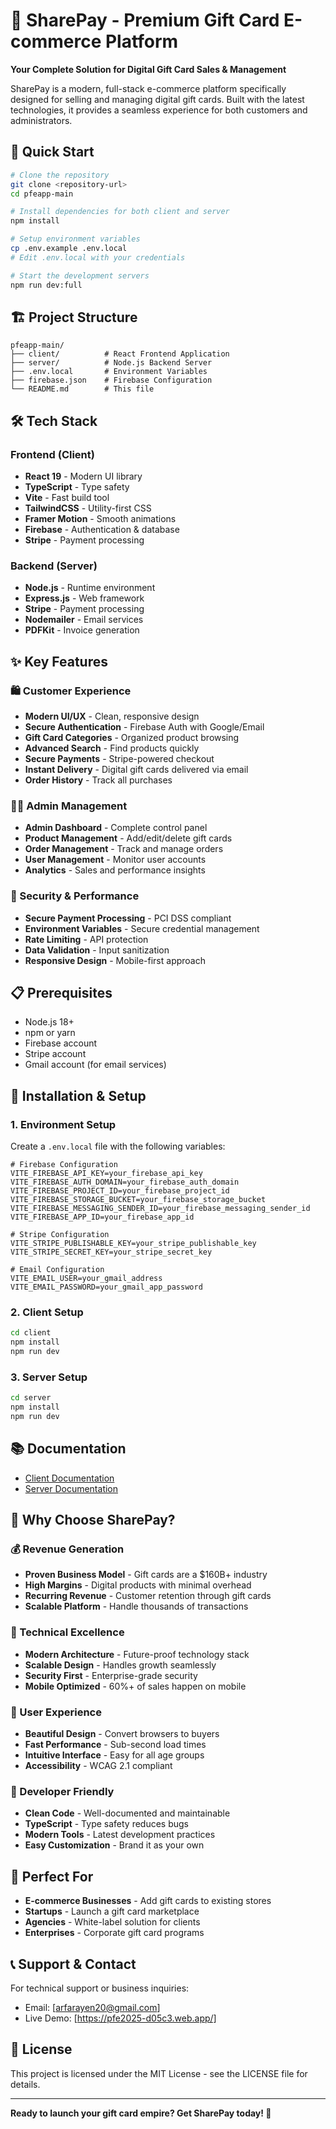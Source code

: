 # 🎁 SharePay - Premium Gift Card E-commerce Platform

**Your Complete Solution for Digital Gift Card Sales & Management**

SharePay is a modern, full-stack e-commerce platform specifically designed for selling and managing digital gift cards. Built with the latest technologies, it provides a seamless experience for both customers and administrators.

## 🚀 Quick Start

```bash
# Clone the repository
git clone <repository-url>
cd pfeapp-main

# Install dependencies for both client and server
npm install

# Setup environment variables
cp .env.example .env.local
# Edit .env.local with your credentials

# Start the development servers
npm run dev:full
```

## 🏗️ Project Structure

```
pfeapp-main/
├── client/          # React Frontend Application
├── server/          # Node.js Backend Server
├── .env.local       # Environment Variables
├── firebase.json    # Firebase Configuration
└── README.md        # This file
```

## 🛠️ Tech Stack

### Frontend (Client)
- **React 19** - Modern UI library
- **TypeScript** - Type safety
- **Vite** - Fast build tool
- **TailwindCSS** - Utility-first CSS
- **Framer Motion** - Smooth animations
- **Firebase** - Authentication & database
- **Stripe** - Payment processing

### Backend (Server)
- **Node.js** - Runtime environment
- **Express.js** - Web framework
- **Stripe** - Payment processing
- **Nodemailer** - Email services
- **PDFKit** - Invoice generation

## ✨ Key Features

### 🛍️ Customer Experience
- **Modern UI/UX** - Clean, responsive design
- **Secure Authentication** - Firebase Auth with Google/Email
- **Gift Card Categories** - Organized product browsing
- **Advanced Search** - Find products quickly
- **Secure Payments** - Stripe-powered checkout
- **Instant Delivery** - Digital gift cards delivered via email
- **Order History** - Track all purchases

### 👨‍💼 Admin Management
- **Admin Dashboard** - Complete control panel
- **Product Management** - Add/edit/delete gift cards
- **Order Management** - Track and manage orders
- **User Management** - Monitor user accounts
- **Analytics** - Sales and performance insights

### 🔐 Security & Performance
- **Secure Payment Processing** - PCI DSS compliant
- **Environment Variables** - Secure credential management
- **Rate Limiting** - API protection
- **Data Validation** - Input sanitization
- **Responsive Design** - Mobile-first approach

## 📋 Prerequisites

- Node.js 18+
- npm or yarn
- Firebase account
- Stripe account
- Gmail account (for email services)

## 🎯 Installation & Setup

### 1. Environment Setup
Create a `.env.local` file with the following variables:

```env
# Firebase Configuration
VITE_FIREBASE_API_KEY=your_firebase_api_key
VITE_FIREBASE_AUTH_DOMAIN=your_firebase_auth_domain
VITE_FIREBASE_PROJECT_ID=your_firebase_project_id
VITE_FIREBASE_STORAGE_BUCKET=your_firebase_storage_bucket
VITE_FIREBASE_MESSAGING_SENDER_ID=your_firebase_messaging_sender_id
VITE_FIREBASE_APP_ID=your_firebase_app_id

# Stripe Configuration
VITE_STRIPE_PUBLISHABLE_KEY=your_stripe_publishable_key
VITE_STRIPE_SECRET_KEY=your_stripe_secret_key

# Email Configuration
VITE_EMAIL_USER=your_gmail_address
VITE_EMAIL_PASSWORD=your_gmail_app_password
```

### 2. Client Setup
```bash
cd client
npm install
npm run dev
```

### 3. Server Setup
```bash
cd server
npm install
npm run dev
```

## 📚 Documentation

- [Client Documentation](./client/README.md)
- [Server Documentation](./server/README.md)

## 🎯 Why Choose SharePay?

### 💰 Revenue Generation
- **Proven Business Model** - Gift cards are a $160B+ industry
- **High Margins** - Digital products with minimal overhead
- **Recurring Revenue** - Customer retention through gift cards
- **Scalable Platform** - Handle thousands of transactions

### 🚀 Technical Excellence
- **Modern Architecture** - Future-proof technology stack
- **Scalable Design** - Handles growth seamlessly
- **Security First** - Enterprise-grade security
- **Mobile Optimized** - 60%+ of sales happen on mobile

### 🎨 User Experience
- **Beautiful Design** - Convert browsers to buyers
- **Fast Performance** - Sub-second load times
- **Intuitive Interface** - Easy for all age groups
- **Accessibility** - WCAG 2.1 compliant

### 🔧 Developer Friendly
- **Clean Code** - Well-documented and maintainable
- **TypeScript** - Type safety reduces bugs
- **Modern Tools** - Latest development practices
- **Easy Customization** - Brand it as your own

## 🌟 Perfect For

- **E-commerce Businesses** - Add gift cards to existing stores
- **Startups** - Launch a gift card marketplace
- **Agencies** - White-label solution for clients
- **Enterprises** - Corporate gift card programs

## 📞 Support & Contact

For technical support or business inquiries:
- Email: [arfarayen20@gmail.com]
- Live Demo: [https://pfe2025-d05c3.web.app/]

## 📄 License

This project is licensed under the MIT License - see the LICENSE file for details.

---

**Ready to launch your gift card empire? Get SharePay today! 🚀**


